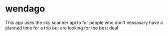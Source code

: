 # wendago
This app uses the sky scanner api to for people who don't nessasary have a planned time for a trip but are looking for the best deal
